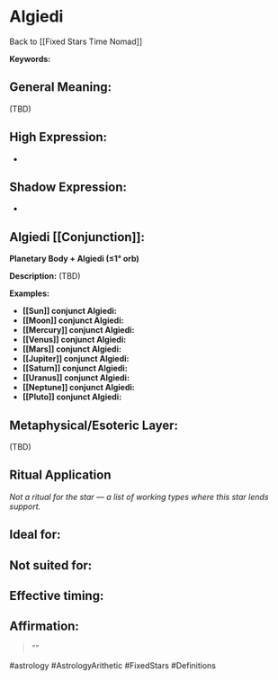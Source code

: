 # Algiedi

Back to [[Fixed Stars Time Nomad]]

**Keywords:** 

## General Meaning:
(TBD)

## High Expression:
- 

## Shadow Expression:
- 

## Algiedi [[Conjunction]]:

**Planetary Body + Algiedi (≤1° orb)**

**Description:**
(TBD)

**Examples:**
- **[[Sun]] conjunct Algiedi:** 
- **[[Moon]] conjunct Algiedi:** 
- **[[Mercury]] conjunct Algiedi:** 
- **[[Venus]] conjunct Algiedi:** 
- **[[Mars]] conjunct Algiedi:** 
- **[[Jupiter]] conjunct Algiedi:** 
- **[[Saturn]] conjunct Algiedi:** 
- **[[Uranus]] conjunct Algiedi:** 
- **[[Neptune]] conjunct Algiedi:** 
- **[[Pluto]] conjunct Algiedi:** 

## Metaphysical/Esoteric Layer:
(TBD)

## Ritual Application
*Not a ritual for the star — a list of working types where this star lends support.*

**Ideal for:**
- 
**Not suited for:**
- 
**Effective timing:**
- 

## Affirmation:

> ""

#astrology #AstrologyArithetic #FixedStars #Definitions
